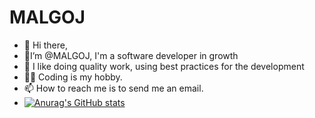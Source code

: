 # MALGOJ
- 👋 Hi there,
- 🥷I’m @MALGOJ, I'm a software developer in growth 
- 👀 I like doing quality work, using best practices for the development
- 🧑‍💻 Coding is my hobby. 
- 📫 How to reach me is to send me an email.
- [![Anurag's GitHub stats](https://github-readme-stats.vercel.app/api?username=MALGOJ)](https://github.com/anuraghazra/github-readme-stats)

